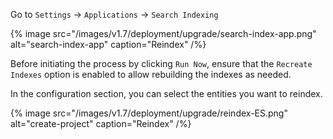 Go to `Settings` -> `Applications` -> `Search Indexing`

{% image src="/images/v1.7/deployment/upgrade/search-index-app.png" alt="search-index-app" caption="Reindex" /%}

  Before initiating the process by clicking `Run Now`, ensure that the `Recreate Indexes` option is enabled to allow rebuilding the indexes as needed.

In the configuration section, you can select the entities you want to reindex.

{% image src="/images/v1.7/deployment/upgrade/reindex-ES.png" alt="create-project" caption="Reindex" /%}

